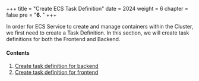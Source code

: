 +++
title = "Create ECS Task Definition"
date = 2024
weight = 6
chapter = false
pre = "<b>6. </b>"
+++

In order for ECS Service to create and manage containers within the Cluster, we first need to create a Task Definition. In this section, we will create task definitions for both the Frontend and Backend.

#### Contents

1. [Create task definition for backend](6.1-backend-task-definition/)
2. [Create task definition for frontend](6.2-frontend-task-definition/)

